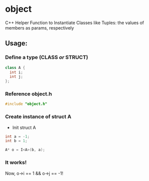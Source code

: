 # object
C++ Helper Function to Instantiate Classes like Tuples: the values of members as params, respectively

## Usage:

### Define a type (CLASS *or* STRUCT)
```cpp
class A {
  int i;
  int j;
};
```
  
### Reference object.h
```cpp
#include "object.h"
```
  

### Create instance of struct A 
* Init struct A 
```cpp
int a = -1;
int b = 1;

A* o = I<A>(b, a);
```

### It works!
Now, o->i == 1 && o->j == -1!
